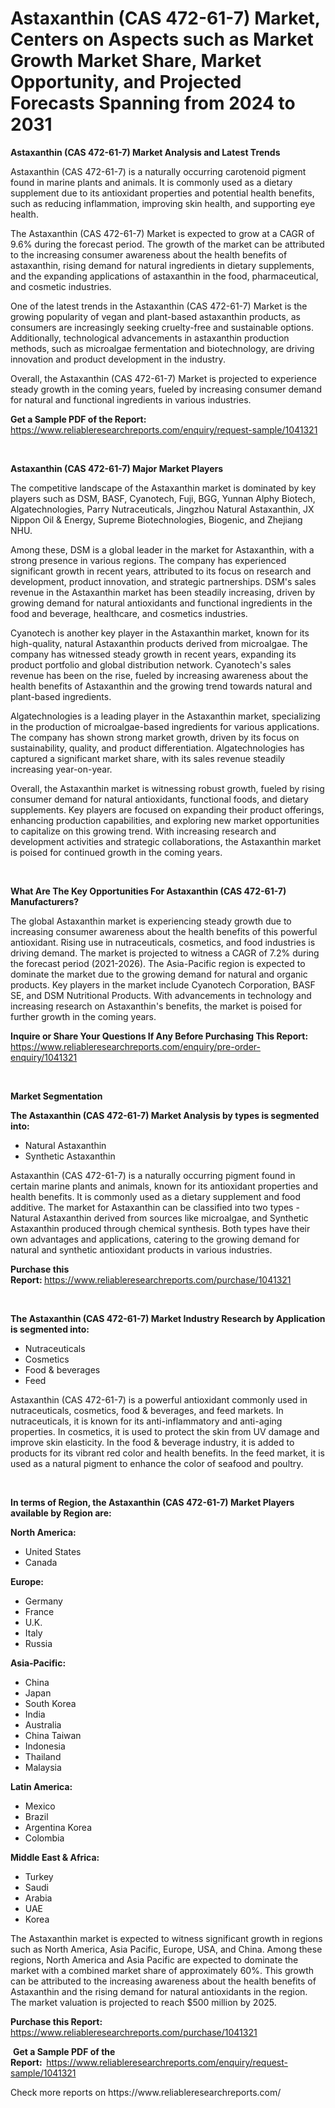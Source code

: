 <p><h1>Astaxanthin (CAS 472-61-7) Market, Centers on Aspects such as Market Growth Market Share, Market Opportunity, and Projected Forecasts Spanning from 2024 to 2031</h1></p><p><strong>Astaxanthin (CAS 472-61-7) Market Analysis and Latest Trends</strong></p>
<p><p>Astaxanthin (CAS 472-61-7) is a naturally occurring carotenoid pigment found in marine plants and animals. It is commonly used as a dietary supplement due to its antioxidant properties and potential health benefits, such as reducing inflammation, improving skin health, and supporting eye health.</p><p>The Astaxanthin (CAS 472-61-7) Market is expected to grow at a CAGR of 9.6% during the forecast period. The growth of the market can be attributed to the increasing consumer awareness about the health benefits of astaxanthin, rising demand for natural ingredients in dietary supplements, and the expanding applications of astaxanthin in the food, pharmaceutical, and cosmetic industries.</p><p>One of the latest trends in the Astaxanthin (CAS 472-61-7) Market is the growing popularity of vegan and plant-based astaxanthin products, as consumers are increasingly seeking cruelty-free and sustainable options. Additionally, technological advancements in astaxanthin production methods, such as microalgae fermentation and biotechnology, are driving innovation and product development in the industry.</p><p>Overall, the Astaxanthin (CAS 472-61-7) Market is projected to experience steady growth in the coming years, fueled by increasing consumer demand for natural and functional ingredients in various industries.</p></p>
<p><strong>Get a Sample PDF of the Report:&nbsp;</strong> <a href="https://www.reliableresearchreports.com/enquiry/request-sample/1041321">https://www.reliableresearchreports.com/enquiry/request-sample/1041321</a></p>
<p>&nbsp;</p>
<p><strong>Astaxanthin (CAS 472-61-7) Major Market Players</strong></p>
<p><p>The competitive landscape of the Astaxanthin market is dominated by key players such as DSM, BASF, Cyanotech, Fuji, BGG, Yunnan Alphy Biotech, Algatechnologies, Parry Nutraceuticals, Jingzhou Natural Astaxanthin, JX Nippon Oil & Energy, Supreme Biotechnologies, Biogenic, and Zhejiang NHU.</p><p>Among these, DSM is a global leader in the market for Astaxanthin, with a strong presence in various regions. The company has experienced significant growth in recent years, attributed to its focus on research and development, product innovation, and strategic partnerships. DSM's sales revenue in the Astaxanthin market has been steadily increasing, driven by growing demand for natural antioxidants and functional ingredients in the food and beverage, healthcare, and cosmetics industries.</p><p>Cyanotech is another key player in the Astaxanthin market, known for its high-quality, natural Astaxanthin products derived from microalgae. The company has witnessed steady growth in recent years, expanding its product portfolio and global distribution network. Cyanotech's sales revenue has been on the rise, fueled by increasing awareness about the health benefits of Astaxanthin and the growing trend towards natural and plant-based ingredients.</p><p>Algatechnologies is a leading player in the Astaxanthin market, specializing in the production of microalgae-based ingredients for various applications. The company has shown strong market growth, driven by its focus on sustainability, quality, and product differentiation. Algatechnologies has captured a significant market share, with its sales revenue steadily increasing year-on-year.</p><p>Overall, the Astaxanthin market is witnessing robust growth, fueled by rising consumer demand for natural antioxidants, functional foods, and dietary supplements. Key players are focused on expanding their product offerings, enhancing production capabilities, and exploring new market opportunities to capitalize on this growing trend. With increasing research and development activities and strategic collaborations, the Astaxanthin market is poised for continued growth in the coming years.</p></p>
<p>&nbsp;</p>
<p><strong>What Are The Key Opportunities For Astaxanthin (CAS 472-61-7) Manufacturers?</strong></p>
<p><p>The global Astaxanthin market is experiencing steady growth due to increasing consumer awareness about the health benefits of this powerful antioxidant. Rising use in nutraceuticals, cosmetics, and food industries is driving demand. The market is projected to witness a CAGR of 7.2% during the forecast period (2021-2026). The Asia-Pacific region is expected to dominate the market due to the growing demand for natural and organic products. Key players in the market include Cyanotech Corporation, BASF SE, and DSM Nutritional Products. With advancements in technology and increasing research on Astaxanthin's benefits, the market is poised for further growth in the coming years.</p></p>
<p><strong>Inquire or Share Your Questions If Any Before Purchasing This Report:</strong> <a href="https://www.reliableresearchreports.com/enquiry/pre-order-enquiry/1041321">https://www.reliableresearchreports.com/enquiry/pre-order-enquiry/1041321</a></p>
<p>&nbsp;</p>
<p><strong>Market Segmentation</strong></p>
<p><strong>The Astaxanthin (CAS 472-61-7) Market Analysis by types is segmented into:</strong></p>
<p><ul><li>Natural Astaxanthin</li><li>Synthetic Astaxanthin</li></ul></p>
<p><p>Astaxanthin (CAS 472-61-7) is a naturally occurring pigment found in certain marine plants and animals, known for its antioxidant properties and health benefits. It is commonly used as a dietary supplement and food additive. The market for Astaxanthin can be classified into two types - Natural Astaxanthin derived from sources like microalgae, and Synthetic Astaxanthin produced through chemical synthesis. Both types have their own advantages and applications, catering to the growing demand for natural and synthetic antioxidant products in various industries.</p></p>
<p><strong>Purchase this Report:&nbsp;</strong><a href="https://www.reliableresearchreports.com/purchase/1041321">https://www.reliableresearchreports.com/purchase/1041321</a></p>
<p>&nbsp;</p>
<p><strong>The Astaxanthin (CAS 472-61-7) Market Industry Research by Application is segmented into:</strong></p>
<p><ul><li>Nutraceuticals</li><li>Cosmetics</li><li>Food & beverages</li><li>Feed</li></ul></p>
<p><p>Astaxanthin (CAS 472-61-7) is a powerful antioxidant commonly used in nutraceuticals, cosmetics, food & beverages, and feed markets. In nutraceuticals, it is known for its anti-inflammatory and anti-aging properties. In cosmetics, it is used to protect the skin from UV damage and improve skin elasticity. In the food & beverage industry, it is added to products for its vibrant red color and health benefits. In the feed market, it is used as a natural pigment to enhance the color of seafood and poultry.</p></p>
<p>&nbsp;</p>
<p><strong>In terms of Region, the Astaxanthin (CAS 472-61-7) Market Players available by Region are:</strong></p>
<p>
    <p> <strong> North America: </strong>
        <ul>
            <li>United States</li>
            <li>Canada</li>
        </ul>
        </p> 
    <p> <strong> Europe: </strong>
        <ul>
            <li>Germany</li>
            <li>France</li>
            <li>U.K.</li>
            <li>Italy</li>
            <li>Russia</li>
        </ul>
        </p> 
    <p> <strong> Asia-Pacific: </strong>
        <ul>
            <li>China</li>
            <li>Japan</li>
            <li>South Korea</li>
            <li>India</li>
            <li>Australia</li>
            <li>China Taiwan</li>
            <li>Indonesia</li>
            <li>Thailand</li>
            <li>Malaysia</li>
        </ul>
        </p> 
    <p> <strong> Latin America: </strong>
        <ul>
            <li>Mexico</li>
            <li>Brazil</li>
            <li>Argentina Korea</li>
            <li>Colombia</li>
        </ul>
        </p> 
    <p> <strong> Middle East & Africa: </strong>
        <ul>
            <li>Turkey</li>
            <li>Saudi</li>
            <li>Arabia</li>
            <li>UAE</li>
            <li>Korea</li>
        </ul>
    </p>
    </p>
<p><p>The Astaxanthin market is expected to witness significant growth in regions such as North America, Asia Pacific, Europe, USA, and China. Among these regions, North America and Asia Pacific are expected to dominate the market with a combined market share of approximately 60%. This growth can be attributed to the increasing awareness about the health benefits of Astaxanthin and the rising demand for natural antioxidants in the region. The market valuation is projected to reach $500 million by 2025.</p></p>
<p><strong>Purchase this Report: </strong><a href="https://www.reliableresearchreports.com/purchase/1041321">https://www.reliableresearchreports.com/purchase/1041321</a></p>
<p>&nbsp;<strong>Get a Sample PDF of the Report:&nbsp;&nbsp;</strong><a href="https://www.reliableresearchreports.com/enquiry/request-sample/1041321">https://www.reliableresearchreports.com/enquiry/request-sample/1041321</a></p>
<p><strong></strong></p>
<p>Check more reports on https://www.reliableresearchreports.com/</p>